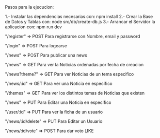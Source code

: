 Pasos para la ejecucion:

1.- Instalar las dependencias necesarias con: npm install
2.- Crear la Base de Datos y Tablas con: node src/db/create-db.js 
3.- Arrancar el Servidor la aplicacion con: npm run dev


"/register" => POST Para registrarse con Nombre, email y password

"/login" => POST Para logearse

"/news" => POST Para publicar una news

"/news" => GET Para ver la Noticias ordenadas por fecha de creacion

"/news?theme?" => GET Para ver Noticias de un tema especifico

"/news/:id" => GET Para ver una Noticia en especifico

"/themes" => GET Para ver los distintos temas de Noticias que existen

"/news" => PUT Para Editar una Noticia en especifico

"/user/:id" => PUT Para ver la ficha de un usuario

"/news/:id/delete" => PUT Para Editar un Usuario

"/news/:id/vote" => POST Para dar voto LIKE

